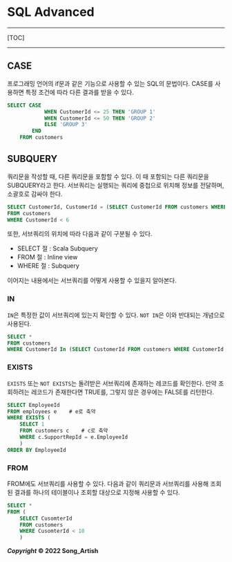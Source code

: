 # SQL Advanced

---

[TOC]

---



## CASE

프로그래밍 언어의 if문과 같은 기능으로 사용할 수 있는 SQL의 문법이다. CASE를 사용하면 특정 조건에 따라 다른 결과를 받을 수 있다.

```sql
SELECT CASE
			WHEN CustomerId <= 25 THEN 'GROUP 1'
			WHEN CustomerId <= 50 THEN 'GROUP 2'
			ELSE 'GROUP 3'
		END
	FROM customers
```



## SUBQUERY

쿼리문을 작성할 때, 다른 쿼리문을 포함할 수 있다. 이 때 포함되는 다른 쿼리문을 SUBQUERY라고 한다. 서브쿼리는 실행되는 쿼리에 중첩으로 위치해 정보를 전달하며, 소괄호로 감싸야 한다.

```sql
SELECT CustomerId, CustomerId = (SELECT CustomerId FROM customers WHERE CustomerId = 2)
FROM customers
WHERE CustomerId < 6
```

또한, 서브쿼리의 위치에 따라 다음과 같이 구분될 수 있다.

- SELECT 절 : Scala Subquery
- FROM 절 : Inline view
- WHERE 절 : Subquery

이어지는 내용에서는 서브쿼리를 어떻게 사용할 수 있을지 알아본다.

### IN

`IN`은 특정한 값이 서브쿼리에 있는지 확인할 수 있다. `NOT IN`은 이와 반대되는 개념으로 사용된다.

```sql
SELECT *
FROM customers
WHERE CustomerId In (SELECT CustomerId FROM customers WHERE CustomerId < 10)
```

### EXISTS

`EXISTS` 또는 `NOT EXISTS`는 돌려받은 서브쿼리에 존재하는 레코드를 확인한다. 만약 조회하려는 레코드가 존재한다면 TRUE를, 그렇지 않은 경우에는 FALSE를 리턴한다.

```sql
SELECT EmployeeId
FROM employees e	# e로 축약
WHERE EXISTS (
	SELECT 1
    FROM customers c	# c로 축약
    WHERE c.SupportRepId = e.EmployeeId
	)
ORDER BY EmployeeId
```

### FROM

FROM에도 서브쿼리를 사용할 수 있다. 다음과 같이 쿼리문과 서브쿼리를 사용해 조회된 결과를 하나의 테이블이나 조회할 대상으로 지정해 사용할 수 있다.

```sql
SELECT *
FROM (
	SELECT CusomterId
    FROM customers
    WHERE CusomterId < 10
	)
```



***Copyright* © 2022 Song_Artish**
